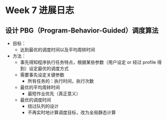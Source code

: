 # Week 7 进展日志

## 设计 PBG（Program-Behavior-Guided）调度算法

- 目标：
  - 达到最优的调度时间以及平均周转时间
- 方法：
  - 事先得知程序执行任务特点，根据某些参数（用户设定 or 经过 profile 得到）设定最优的调度方式
  - 需要事先设定关键参数
    - 所有任务的：执行时间，执行次数
  - 最优的平均周转时间
    - 最短作业优先（真正意义）
  - 最优的调度时间
    - 绕过队列的设计
    - 不再实时地计算调度目标，改为全局静态计算